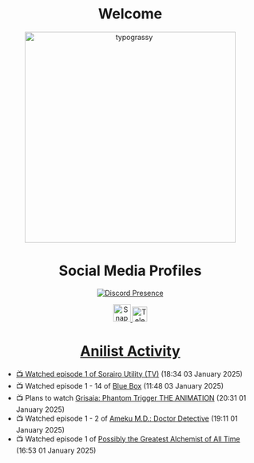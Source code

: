 <div align="center">

# Welcome
<a href="https://github.com/kawarimidoll/typograssy">
    <img alt="typograssy" src="https://typograssy.deno.dev/api?text=%E3%82%88%E3%81%86%E3%81%93%E3%81%9D%E3%81%BF%E3%81%AA%E3%81%95%E3%82%93%20-%20Sheby--&&l0=none&l1=82d9d0&l2=027353&l3=038c4c&l4=01402e&bg=none&frame=none&speed=100&comment=" width="421.99">
</a>

</div>

<div align="center">

# Social Media Profiles

[![Discord Presence](https://lanyard.cnrad.dev/api/612532963938271232)](https://discord.com/users/612532963938271232)


<a href="https://www.snapchat.com/add/a.sheby" title="Snapchat Profile">
    <img src="https://www.freepnglogos.com/uploads/snapchat-logo-png-0.png" width="35" alt="Snapchat Logo" />


<a href="https://t.me/ASheby" title="Telegram Profile">
    <img src="https://www.freepnglogos.com/uploads/telegram-logo-png-0.png" width="30" alt="Telegram Logo" />


</div>

<div align="center">

# Anilist Activity

</div>

<!-- ANILIST_ACTIVITY:start -->

-   📺 Watched episode 1 of [Sorairo Utility (TV)](https://anilist.co/anime/174596) (18:34 03 January 2025)
-   📺 Watched episode 1 - 14 of [Blue Box](https://anilist.co/anime/170942) (11:48 03 January 2025)
-   📺 Plans to watch [Grisaia: Phantom Trigger THE ANIMATION](https://anilist.co/anime/99470) (20:31 01 January 2025)
-   📺 Watched episode 1 - 2 of [Ameku M.D.: Doctor Detective](https://anilist.co/anime/176642) (19:11 01 January 2025)
-   📺 Watched episode 1 of [Possibly the Greatest Alchemist of All Time](https://anilist.co/anime/177506) (16:53 01 January 2025)

<!-- ANILIST_ACTIVITY:end -->
